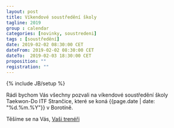 ```yaml
---
layout: post
title: Víkendové soustředění školy
tagline: 2019
group : calendar
categories: [novinky, soustredeni]
tags : [soustředění]
date: 2019-02-02 08:30:00 CET
dateFrom: 2019-02-02 08:30:00 CET
dateTo:  2019-02-03 18:30:00 CET
proposition: ""
registration: ""
---
```

{% include JB/setup %}

Rádi bychom Vás všechny pozvali na víkendové soustředění školy Taekwon-Do ITF Strančice, které se koná {{page.date | date: "%d.%m.%Y"}} v Borotíně.

Těšíme se na Vás, [Vaši trenéři](/treneri)
